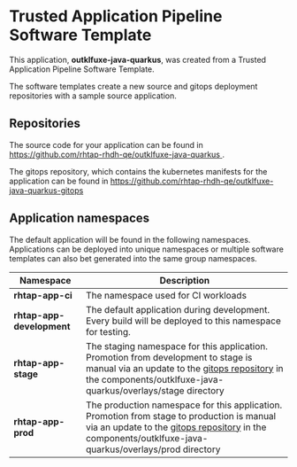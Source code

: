 # Trusted Application Pipeline Software Template

This application, **outklfuxe-java-quarkus**, was created from a Trusted Application Pipeline Software Template.

The software templates create a new source and gitops deployment repositories with a sample source application. 

## Repositories

The source code for your application can be found in [https://github.com/rhtap-rhdh-qe/outklfuxe-java-quarkus ](https://github.com/rhtap-rhdh-qe/outklfuxe-java-quarkus ).
 
The gitops repository, which contains the kubernetes manifests for the application can be found in 
[https://github.com/rhtap-rhdh-qe/outklfuxe-java-quarkus-gitops ](https://github.com/rhtap-rhdh-qe/outklfuxe-java-quarkus-gitops ) 

## Application namespaces 

The default application will be found in the following namespaces. Applications can be deployed into unique namespaces or multiple software templates can also bet generated into the same group namespaces.  

|  Namespace   |  Description   |  
| -------- | -------- |
| **rhtap-app-ci** | The namespace used for CI workloads |
| **rhtap-app-development** | The default application during development. Every build will be deployed to this namespace for testing. |
| **rhtap-app-stage** | The staging namespace for this application. Promotion from development to stage is manual via an update to the [gitops repository](https://github.com/rhtap-rhdh-qe/outklfuxe-java-quarkus-gitops ) in the components/outklfuxe-java-quarkus/overlays/stage directory |
| **rhtap-app-prod** | The production namespace for this application. Promotion from stage to production is manual via an update to the [gitops repository](https://github.com/rhtap-rhdh-qe/outklfuxe-java-quarkus-gitops ) in the components/outklfuxe-java-quarkus/overlays/prod directory |